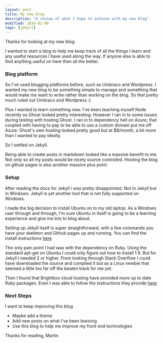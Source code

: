 ```yaml
---
layout: post
title: My new blog
description: "A review of what I hope to achieve with my new blog"
modified: 2016-02-08
tags: [jekyll]
---
```


Thanks for looking at my new blog.

I wanted to start a blog to help me keep track of all the things I learn and any useful resources I have used along the way.
If anyone else is able to find anything useful on here then all the better.

### Blog platform
So I've used blogging platforms before, such as Umbraco and Wordpress.
I wanted my new blog to be something simple to manage and something that would make me want to write rather than working on the blog.
So that pretty much ruled out Umbraco and Wordpress :)

Plus I wanted to learn something new. I've been teaching myself Node recently so Ghost looked pretty interesting.
However I ran in to some issues during testing with hosting Ghost. I ran in to dependency hell on Azure; that coupled with having to 
pay to be able to use a custom domain put me off Azure. Ghost's own hosting looked pretty good but at $8/month, a bit more than I wanted
to pay ideally.

So I settled on Jekyll.

Being able to create posts in markdown looked like a massive benefit to me. Not only so all my posts would be
nicely source controlled. Hosting the blog on github pages is also another massive plus point.

### Setup
After reading the docs for Jekyll i was pretty disappointed. Not in Jekyll but in Windows. Jekyll is yet another tool that is not
fully supported on Windows.

I made the big decision to install Ubuntu on to my old laptop. As a Windows user through and through, I'm sure Ubuntu in itself 
is going to be a learning experience and give me lots to blog about.

Setting up Jekyll itself is super straightforward, with a few commands you have your skeleton and Github pages up and running.
You can find the install instructions [here](https://help.github.com/articles/using-jekyll-with-pages/)

The only pain point I had was with the dependency on Ruby. Using the standard apt-get on Ubuntu I could only figure out how to install 1.9. 
But for Jekyll I needed 2 or higher. From looking through Stack Overflow I could have downloaded the source and complied it but as a
Linux newbie that seemed a little too far off the beaten track for me yet.

Then I found that Brightbox cloud hosting have provided more up to date Ruby packages. Even I was able to follow the instructions they provide [here](https://www.brightbox.com/docs/ruby/ubuntu/)

### Next Steps
I want to keep improving this blog

* Maybe add a theme
* Add new posts on what I've been learning
* Use this blog to help me improve my front end technologies

Thanks for reading,
Martin